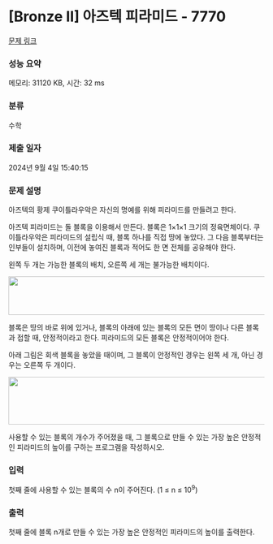 # [Bronze II] 아즈텍 피라미드 - 7770 

[문제 링크](https://www.acmicpc.net/problem/7770) 

### 성능 요약

메모리: 31120 KB, 시간: 32 ms

### 분류

수학

### 제출 일자

2024년 9월 4일 15:40:15

### 문제 설명

<p>아즈텍의 황제 쿠이틀라우악은 자신의 명예를 위해 피라미드를 만들려고 한다.</p>

<p>아즈텍 피라미드는 돌 블록을 이용해서 만든다. 블록은 1×1×1 크기의 정육면체이다. 쿠이틀라우악은 피라미드의 설립식 때, 블록 하나를 직접 땅에 놓았다. 그 다음 블록부터는 인부들이 설치하며, 이전에 놓여진 블록과 적어도 한 면 전체를 공유해야 한다.</p>

<p>왼쪽 두 개는 가능한 블록의 배치, 오른쪽 세 개는 불가능한 배치이다.</p>

<p><img alt="" src="https://www.acmicpc.net/upload/images/pyra1.png" style="height:76px; width:513px"></p>

<p>블록은 땅의 바로 위에 있거나, 블록의 아래에 있는 블록의 모든 면이 땅이나 다른 블록과 접할 때, 안정적이라고 한다. 피라미드의 모든 블록은 안정적이어야 한다.</p>

<p>아래 그림은 회색 블록을 놓았을 때이며, 그 블록이 안정적인 경우는 왼쪽 세 개, 아닌 경우는 오른쪽 두 개이다.</p>

<p><img alt="" src="https://www.acmicpc.net/upload/images/pyra2.png" style="height:94px; width:639px"></p>

<p>사용할 수 있는 블록의 개수가 주어졌을 때, 그 블록으로 만들 수 있는 가장 높은 안정적인 피라미드의 높이를 구하는 프로그램을 작성하시오.</p>

### 입력 

 <p>첫째 줄에 사용할 수 있는 블록의 수 n이 주어진다. (1 ≤ n ≤ 10<sup>9</sup>)</p>

### 출력 

 <p>첫째 줄에 블록 n개로 만들 수 있는 가장 높은 안정적인 피라미드의 높이를 출력한다.</p>


